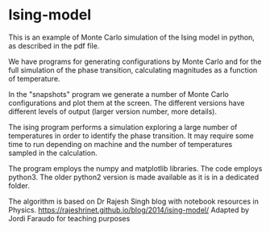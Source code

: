 # Ising-model
This is an example of Monte Carlo simulation of the Ising model in python, as described in the pdf file.

We have programs for generating configurations by Monte Carlo and for the full simulation of the phase transition, calculating magnitudes as a function of temperature.

In the "snapshots" program we generate a number of Monte Carlo configurations and plot them at the screen. The different versions have different levels of output (larger version number, more details). 

The ising program performs a simulation exploring a large number of temperatures in order to identify the phase transition.
It may require some time to run depending on machine and the number of temperatures sampled in the calculation.

The program employs the numpy and matplotlib libraries.
The code employs python3. The older python2  version is made available as it is in a dedicated folder.

The algorithm is based on Dr Rajesh Singh blog with notebook resources in Physics. 
https://rajeshrinet.github.io/blog/2014/ising-model/
Adapted by Jordi Faraudo for teaching purposes

